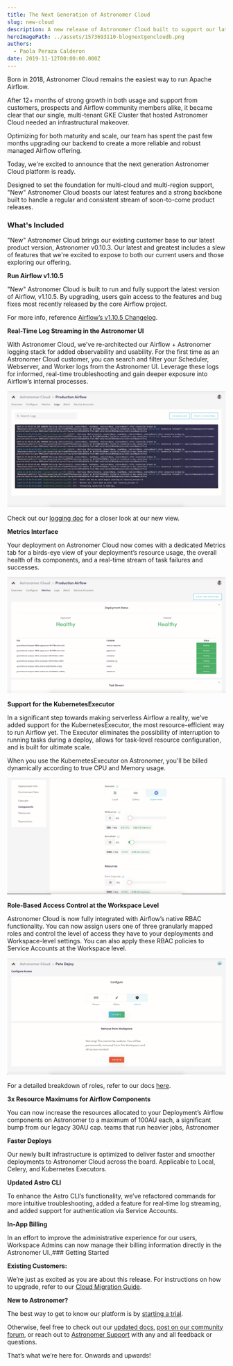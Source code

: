```yaml
---
title: The Next Generation of Astronomer Cloud
slug: new-cloud
description: A new release of Astronomer Cloud built to support our latest features and designed to be a first step towards multi-cloud and multi-region support.
heroImagePath: ../assets/1573693110-blognextgencloudb.png
authors:
  - Paola Peraza Calderon
date: 2019-11-12T00:00:00.000Z
---
```


Born in 2018, Astronomer Cloud remains the easiest way to run Apache Airflow.

After 12+ months of strong growth in both usage and support from customers, prospects and Airflow community members alike, it became clear that our single, multi-tenant GKE Cluster that hosted Astronomer Cloud needed an infrastructural makeover.

Optimizing for both maturity and scale, our team has spent the past few months upgrading our backend to create a more reliable and robust managed Airflow offering.

Today, we're excited to announce that the next generation Astronomer Cloud platform is ready.

Designed to set the foundation for multi-cloud and multi-region support, "New" Astronomer Cloud boasts our latest features and a strong backbone built to handle a regular and consistent stream of soon-to-come product releases.

### What's Included

"New" Astronomer Cloud brings our existing customer base to our latest product version, Astronomer v0.10.3. Our latest and greatest includes a slew of features that we're excited to expose to both our current users and those exploring our offering.

**Run Airflow v1.10.5**

"New" Astronomer Cloud is built to run and fully support the latest version of Airflow, v1.10.5. By upgrading, users gain access to the features and bug fixes most recently released by the core Airflow project.

For more info, reference [Airflow’s v1.10.5 Changelog](https://github.com/apache/airflow/blob/master/UPDATING.md).

**Real-Time Log Streaming in the Astronomer UI**

With Astronomer Cloud, we've re-architected our Airflow + Astronomer logging stack for added observability and usability. For the first time as an Astronomer Cloud customer, you can search and filter your Scheduler, Webserver, and Worker logs from the Astronomer UI. Leverage these logs for informed, real-time troubleshooting and gain deeper exposure into Airflow’s internal processes.

![Logging](../assets/new-cloud-logging.png)

Check out our [logging doc](https://www.astronomer.io/docs/deployment-level-logs/) for a closer look at our new view.

**Metrics Interface**

Your deployment on Astronomer Cloud now comes with a dedicated Metrics tab for a birds-eye view of your deployment’s resource usage, the overall health of its components, and a real-time stream of task failures and successes.

![Metrics](../assets/new-cloud-metrics.png)


**Support for the KubernetesExecutor**

In a significant step towards making serverless Airflow a reality, we’ve added support for the KubernetesExecutor, the most resource-efficient way to run Airflow yet. The Executor eliminates the possibility of interruption to running tasks during a deploy, allows for task-level resource configuration, and is built for ultimate scale.

When you use the KubernetesExecutor on Astronomer, you'll be billed dynamically according to true CPU and Memory usage.

![Configure](../assets/new-cloud-configure.png)

**Role-Based Access Control at the Workspace Level**

Astronomer Cloud is now fully integrated with Airflow’s native RBAC functionality. You can now assign users one of three granularly mapped roles and control the level of access they have to your deployments and Workspace-level settings. You can also apply these RBAC policies to Service Accounts at the Workspace level.

![RBAC](../assets/new-cloud-rbac.png)

For a detailed breakdown of roles, refer to our docs [here](https://www.astronomer.io/docs/rbac/).

**3x Resource Maximums for Airflow Components**

You can now increase the resources allocated to your Deployment’s Airflow components on Astronomer to a maximum of 100AU each, a significant bump from our legacy 30AU cap. teams that run heavier jobs, Astronomer

**Faster Deploys**

Our newly built infrastructure is optimized to deliver faster and smoother deployments to Astronomer Cloud across the board. Applicable to Local, Celery, and Kubernetes Executors.

**Updated Astro CLI**

To enhance the Astro CLI’s functionality, we’ve refactored commands for more intuitive troubleshooting, added a feature for real-time log streaming, and added support for authentication via Service Accounts.

**In-App Billing**

In an effort to improve the administrative experience for our users, Workspace Admins can now manage their billing information directly in the Astronomer UI.,### Getting Started

**Existing Customers:**

We’re just as excited as you are about this release. For instructions on how to upgrade, refer to our [Cloud Migration Guide](https://www.astronomer.io/docs/cloud-migration/).

**New to Astronomer?**

The best way to get to know our platform is by [starting a trial](https://www.astronomer.io/trial/).


Otherwise, feel free to check out our [updated docs](https://www.astronomer.io/docs/), [post on our community forum](https://forum.astronomer.io/), or reach out to [Astronomer Support](https://support.astronomer.io/) with any and all feedback or questions.

That’s what we’re here for. Onwards and upwards!